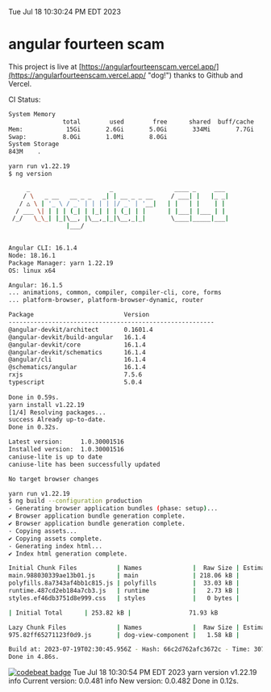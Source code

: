 Tue Jul 18 10:30:24 PM EDT 2023

# angular fourteen scam


This project is live at [https://angularfourteenscam.vercel.app/](https://angularfourteenscam.vercel.app/ "dog!") thanks to Github and Vercel.

CI Status: 

```bash
System Memory
               total        used        free      shared  buff/cache   available
Mem:            15Gi       2.6Gi       5.0Gi       334Mi       7.7Gi        12Gi
Swap:          8.0Gi       1.0Mi       8.0Gi
System Storage
843M	.
```
```bash
yarn run v1.22.19
$ ng version

     _                      _                 ____ _     ___
    / \   _ __   __ _ _   _| | __ _ _ __     / ___| |   |_ _|
   / △ \ | '_ \ / _` | | | | |/ _` | '__|   | |   | |    | |
  / ___ \| | | | (_| | |_| | | (_| | |      | |___| |___ | |
 /_/   \_\_| |_|\__, |\__,_|_|\__,_|_|       \____|_____|___|
                |___/
    

Angular CLI: 16.1.4
Node: 18.16.1
Package Manager: yarn 1.22.19
OS: linux x64

Angular: 16.1.5
... animations, common, compiler, compiler-cli, core, forms
... platform-browser, platform-browser-dynamic, router

Package                         Version
---------------------------------------------------------
@angular-devkit/architect       0.1601.4
@angular-devkit/build-angular   16.1.4
@angular-devkit/core            16.1.4
@angular-devkit/schematics      16.1.4
@angular/cli                    16.1.4
@schematics/angular             16.1.4
rxjs                            7.5.6
typescript                      5.0.4
    
Done in 0.59s.
yarn install v1.22.19
[1/4] Resolving packages...
success Already up-to-date.
Done in 0.32s.
```
```bash
Latest version:     1.0.30001516
Installed version:  1.0.30001516
caniuse-lite is up to date
caniuse-lite has been successfully updated

No target browser changes
```
```bash
yarn run v1.22.19
$ ng build --configuration production
- Generating browser application bundles (phase: setup)...
✔ Browser application bundle generation complete.
✔ Browser application bundle generation complete.
- Copying assets...
✔ Copying assets complete.
- Generating index html...
✔ Index html generation complete.

Initial Chunk Files           | Names              |  Raw Size | Estimated Transfer Size
main.988030339ae13b01.js      | main               | 218.06 kB |                59.99 kB
polyfills.8a7343af4bb1c815.js | polyfills          |  33.03 kB |                10.66 kB
runtime.487cd2eb184a7cb3.js   | runtime            |   2.73 kB |                 1.27 kB
styles.ef46db3751d8e999.css   | styles             |   0 bytes |                       -

| Initial Total      | 253.82 kB |                71.93 kB

Lazy Chunk Files              | Names              |  Raw Size | Estimated Transfer Size
975.82ff65271123f0d9.js       | dog-view-component |   1.58 kB |               792 bytes

Build at: 2023-07-19T02:30:45.956Z - Hash: 66c2d762afc3672c - Time: 3073ms
Done in 4.86s.
```
[![codebeat badge](https://codebeat.co/badges/8cb3c84a-d002-4f78-98dd-3540260c751a)](https://codebeat.co/projects/github-com-kfedora-angularfourteenscam-master)
Tue Jul 18 10:30:54 PM EDT 2023
yarn version v1.22.19
info Current version: 0.0.481
info New version: 0.0.482
Done in 0.12s.
